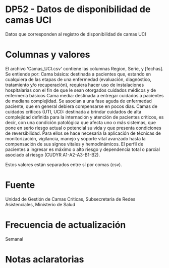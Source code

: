 # DP52 - Datos de disponibilidad de camas UCI

Datos que corresponden al registro de disponibilidad de camas UCI

# Columnas y valores
El archivo 'Camas_UCI.csv' contiene las columnas Region, Serie, y [fechas].
Se entiende por:
Cama básica: destinada a pacientes que, estando en cualquiera de las etapas de una enfermedad (evaluación, diagnóstico, 
tratamiento y/o recuperación), requiera hacer uso de instalaciones hospitalarias con el fin de que le sean otorgados 
cuidados médicos y de enfermería básicos
Cama media: destinada a entregar cuidados a pacientes de mediana complejidad. Se asocian a una fase aguda de enfermedad 
paciente, que en general debiera compensarse en pocos días.
Camas de cuidados críticos (UTI, UCI): destinada a brindar cuidados de alta complejidad definida para la 
internación y atención de pacientes críticos, es decir, con una condición patológica que afecta uno o más sistemas, que 
pone en serio riesgo actual o potencial su vida y que presenta condiciones de reversibilidad. Para ellos se hace 
necesaria la aplicación de técnicas de monitorización, vigilancia, manejo y soporte vital avanzado hasta la 
compensación de sus signos vitales y hemodinámicos. El perfil de pacientes a ingresar es máximo o alto riesgo y 
dependencia total o parcial asociado al riesgo (CUDYR A1-A2-A3-B1-B2).

Estos valores están separados entre sí por comas (csv).

# Fuente
Unidad de Gestión de Camas Críticas, Subsecretaría de Redes Asistenciales, Ministerio de Salud


# Frecuencia de actualización
Semanal

# Notas aclaratorias
